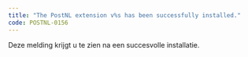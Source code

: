 ```yaml
---
title: "The PostNL extension v%s has been successfully installed."
code: POSTNL-0156
---
```



<p>Deze melding krijgt u te zien na een succesvolle installatie.</p>
